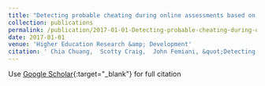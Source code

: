 ```yaml
---
title: "Detecting probable cheating during online assessments based on time delay and head pose"
collection: publications
permalink: /publication/2017-01-01-Detecting-probable-cheating-during-online-assessments-based-on-time-delay-and-head-pose
date: 2017-01-01
venue: 'Higher Education Research &amp; Development'
citation: ' Chia Chuang,  Scotty Craig,  John Femiani, &quot;Detecting probable cheating during online assessments based on time delay and head pose.&quot; Higher Education Research &amp;amp; Development, 2017.'
---
```

Use [Google Scholar](https://scholar.google.com/scholar?q=Detecting+probable+cheating+during+online+assessments+based+on+time+delay+and+head+pose){:target="_blank"} for full citation